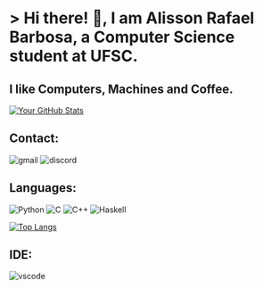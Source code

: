 # > Hi there! 👋, I am Alisson Rafael Barbosa, a Computer Science student at UFSC.

## I like Computers, Machines and Coffee.

<!--introduction, projects, stats, social links-->
 
[![Your GitHub Stats](https://github-readme-stats.vercel.app/api?username=AlissonRB&show_icons=true&count_private=true)](https://github.com/your-username)

Contact:
---

<div>
  <img src="https://img.shields.io/badge/Gmail-D14836?style=for-the-badge&logo=gmail&logoColor=white" alt="gmail">
  <img src="https://img.shields.io/badge/Discord-5865F2?style=for-the-badge&logo=discord&logoColor=white" alt="discord">
</div>

Languages:
---
<div>
  <img src="https://img.shields.io/badge/Python-FFD43B?style=for-the-badge&logo=python&logoColor=blue" alt="Python">
  <img src="https://img.shields.io/badge/C-00599C?style=for-the-badge&logo=c&logoColor=white" alt="C">
  <img src="https://img.shields.io/badge/C%2B%2B-00599C?style=for-the-badge&logo=c%2B%2B&logoColor=white" alt="C++">
  <img src="https://img.shields.io/badge/Haskell-5D4F85?style=for-the-badge&logo=haskell&logoColor=white" alt="Haskell" >
</div>

[![Top Langs](https://github-readme-stats.vercel.app/api/top-langs/?username=AlissonRB&layout=compact)](https://github.com/anuraghazra/github-readme-stats)
    
IDE:
---

![vscode](https://img.shields.io/badge/VSCode-0078D4?style=for-the-badge&logo=visual%20studio%20code&logoColor=white)
